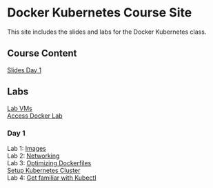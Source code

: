# Docker Kubernetes Course Site

This site includes the slides and labs for the Docker Kubernetes class.

## Course Content   
[Slides Day 1](https://www.dropbox.com/s/djlidf331ve6g4e/Kube-Admin-day1.pdf?dl=0)   

## Labs
[Lab VMs](https://docs.google.com/spreadsheets/d/1kW1rNQMZVdoYa2IDLZa66rLv122LM_mIfkbjxhEmVsQ/edit?usp=sharing)   
[Access Docker Lab](labs/access_docker/)   

### Day 1 
Lab 1: [Images](labs/images/)   
Lab 2: [Networking](labs/networking/)   
Lab 3: [Optimizing Dockerfiles](labs/adv-dockerfile/)    
[Setup Kubernetes Cluster](https://gist.github.com/jruels/5d2ae0b0251c9deabd9d2cf0a148d0e5)   
Lab 4: [Get familiar with Kubectl](labs/commands/)   

